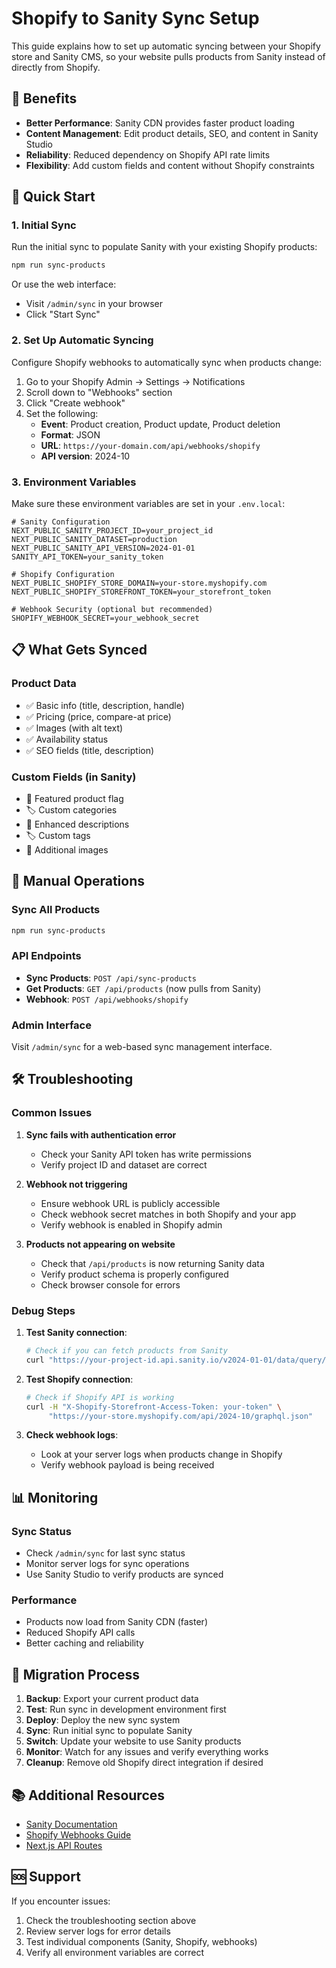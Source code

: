 # Shopify to Sanity Sync Setup

This guide explains how to set up automatic syncing between your Shopify store and Sanity CMS, so your website pulls products from Sanity instead of directly from Shopify.

## 🎯 Benefits

- **Better Performance**: Sanity CDN provides faster product loading
- **Content Management**: Edit product details, SEO, and content in Sanity Studio
- **Reliability**: Reduced dependency on Shopify API rate limits
- **Flexibility**: Add custom fields and content without Shopify constraints

## 🚀 Quick Start

### 1. Initial Sync

Run the initial sync to populate Sanity with your existing Shopify products:

```bash
npm run sync-products
```

Or use the web interface:

- Visit `/admin/sync` in your browser
- Click "Start Sync"

### 2. Set Up Automatic Syncing

Configure Shopify webhooks to automatically sync when products change:

1. Go to your Shopify Admin → Settings → Notifications
2. Scroll down to "Webhooks" section
3. Click "Create webhook"
4. Set the following:
   - **Event**: Product creation, Product update, Product deletion
   - **Format**: JSON
   - **URL**: `https://your-domain.com/api/webhooks/shopify`
   - **API version**: 2024-10

### 3. Environment Variables

Make sure these environment variables are set in your `.env.local`:

```env
# Sanity Configuration
NEXT_PUBLIC_SANITY_PROJECT_ID=your_project_id
NEXT_PUBLIC_SANITY_DATASET=production
NEXT_PUBLIC_SANITY_API_VERSION=2024-01-01
SANITY_API_TOKEN=your_sanity_token

# Shopify Configuration
NEXT_PUBLIC_SHOPIFY_STORE_DOMAIN=your-store.myshopify.com
NEXT_PUBLIC_SHOPIFY_STOREFRONT_TOKEN=your_storefront_token

# Webhook Security (optional but recommended)
SHOPIFY_WEBHOOK_SECRET=your_webhook_secret
```

## 📋 What Gets Synced

### Product Data

- ✅ Basic info (title, description, handle)
- ✅ Pricing (price, compare-at price)
- ✅ Images (with alt text)
- ✅ Availability status
- ✅ SEO fields (title, description)

### Custom Fields (in Sanity)

- 🎨 Featured product flag
- 🏷️ Custom categories
- 📝 Enhanced descriptions
- 🏷️ Custom tags
- 📸 Additional images

## 🔧 Manual Operations

### Sync All Products

```bash
npm run sync-products
```

### API Endpoints

- **Sync Products**: `POST /api/sync-products`
- **Get Products**: `GET /api/products` (now pulls from Sanity)
- **Webhook**: `POST /api/webhooks/shopify`

### Admin Interface

Visit `/admin/sync` for a web-based sync management interface.

## 🛠️ Troubleshooting

### Common Issues

1. **Sync fails with authentication error**

   - Check your Sanity API token has write permissions
   - Verify project ID and dataset are correct

2. **Webhook not triggering**

   - Ensure webhook URL is publicly accessible
   - Check webhook secret matches in both Shopify and your app
   - Verify webhook is enabled in Shopify admin

3. **Products not appearing on website**
   - Check that `/api/products` is now returning Sanity data
   - Verify product schema is properly configured
   - Check browser console for errors

### Debug Steps

1. **Test Sanity connection**:

   ```bash
   # Check if you can fetch products from Sanity
   curl "https://your-project-id.api.sanity.io/v2024-01-01/data/query/production?query=*[_type == 'product']"
   ```

2. **Test Shopify connection**:

   ```bash
   # Check if Shopify API is working
   curl -H "X-Shopify-Storefront-Access-Token: your-token" \
        "https://your-store.myshopify.com/api/2024-10/graphql.json"
   ```

3. **Check webhook logs**:
   - Look at your server logs when products change in Shopify
   - Verify webhook payload is being received

## 📊 Monitoring

### Sync Status

- Check `/admin/sync` for last sync status
- Monitor server logs for sync operations
- Use Sanity Studio to verify products are synced

### Performance

- Products now load from Sanity CDN (faster)
- Reduced Shopify API calls
- Better caching and reliability

## 🔄 Migration Process

1. **Backup**: Export your current product data
2. **Test**: Run sync in development environment first
3. **Deploy**: Deploy the new sync system
4. **Sync**: Run initial sync to populate Sanity
5. **Switch**: Update your website to use Sanity products
6. **Monitor**: Watch for any issues and verify everything works
7. **Cleanup**: Remove old Shopify direct integration if desired

## 📚 Additional Resources

- [Sanity Documentation](https://www.sanity.io/docs)
- [Shopify Webhooks Guide](https://shopify.dev/docs/apps/webhooks)
- [Next.js API Routes](https://nextjs.org/docs/api-routes/introduction)

## 🆘 Support

If you encounter issues:

1. Check the troubleshooting section above
2. Review server logs for error details
3. Test individual components (Sanity, Shopify, webhooks)
4. Verify all environment variables are correct
